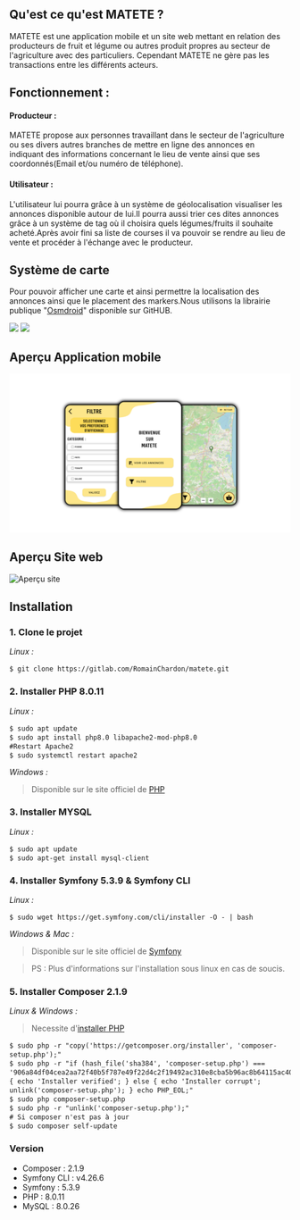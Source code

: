 ## Qu'est ce qu'est MATETE ?

MATETE est une application mobile et un site web mettant en relation des producteurs de fruit et légume ou autres produit propres au secteur de l'agriculture avec des particuliers. Cependant MATETE ne gère pas les transactions entre les différents acteurs.

## Fonctionnement :
#### Producteur :
MATETE propose aux personnes travaillant dans le secteur de l'agriculture ou ses divers autres branches de mettre en ligne des annonces en indiquant des informations concernant le lieu de vente ainsi que ses coordonnés(Email et/ou numéro de téléphone).
#### Utilisateur :
 L'utilisateur lui pourra grâce à un système de géolocalisation visualiser les annonces disponible autour de lui.Il pourra aussi trier ces dites annonces grâce à un système de tag où il choisira quels légumes/fruits il souhaite acheté.Après avoir fini sa liste de courses il va pouvoir se rendre au lieu de vente et procéder à l'échange avec le producteur.

## Système de carte
Pour pouvoir afficher une carte et ainsi permettre la localisation des annonces ainsi que le placement des markers.Nous utilisons la librairie publique "[Osmdroid](https://github.com/osmdroid/osmdroid)" disponible sur GitHUB.

![](images/osmdesc1.png)
![](images/osmdesc2.png)

## Aperçu Application mobile
![Aperçu mobile](asset/screen/ApercuMobile.png)
## Aperçu Site web
![Aperçu site](uc.png)

## Installation
### 1. Clone le projet
_Linux :_
```shell
$ git clone https://gitlab.com/RomainChardon/matete.git
```` 
### 2. Installer PHP 8.0.11
<a name ="php"></a>
_Linux :_
```shell
$ sudo apt update
$ sudo apt install php8.0 libapache2-mod-php8.0
#Restart Apache2
$ sudo systemctl restart apache2
```
_Windows :_ 

>Disponible sur le site officiel de [PHP](https://www.php.net/downloads)

### 3. Installer MYSQL
_Linux :_
```shell
$ sudo apt update
$ sudo apt-get install mysql-client
```

### 4. Installer Symfony 5.3.9 & Symfony CLI
_Linux :_
```shell
$ sudo wget https://get.symfony.com/cli/installer -O - | bash
```
_Windows & Mac :_

>Disponible sur le site officiel de [Symfony](https://symfony.com/download)

>PS : Plus d'informations sur l'installation sous linux en cas de soucis.
### 5. Installer Composer 2.1.9
_Linux & Windows :_

>Necessite d'[installer PHP](#php)
```shell
$ sudo php -r "copy('https://getcomposer.org/installer', 'composer-setup.php');"
$ sudo php -r "if (hash_file('sha384', 'composer-setup.php') === '906a84df04cea2aa72f40b5f787e49f22d4c2f19492ac310e8cba5b96ac8b64115ac402c8cd292b8a03482574915d1a8') { echo 'Installer verified'; } else { echo 'Installer corrupt'; unlink('composer-setup.php'); } echo PHP_EOL;"
$ sudo php composer-setup.php
$ sudo php -r "unlink('composer-setup.php');"
# Si composer n'est pas à jour
$ sudo composer self-update
```


### Version 
- Composer : 2.1.9
- Symfony CLI : v4.26.6
- Symfony : 5.3.9
- PHP : 8.0.11
- MySQL : 8.0.26

